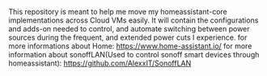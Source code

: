 This repository is meant to help me move my homeassistant-core implementations across Cloud VMs easily.
It will contain the configurations and adds-on needed to control, and automate switching between power sources during the frequent,
and extended power cuts I experience.
for more informations about Home: https://www.home-assistant.io/
for more information about sonoffLAN(Used to control sonoff smart devices through homeassistant): https://github.com/AlexxIT/SonoffLAN
